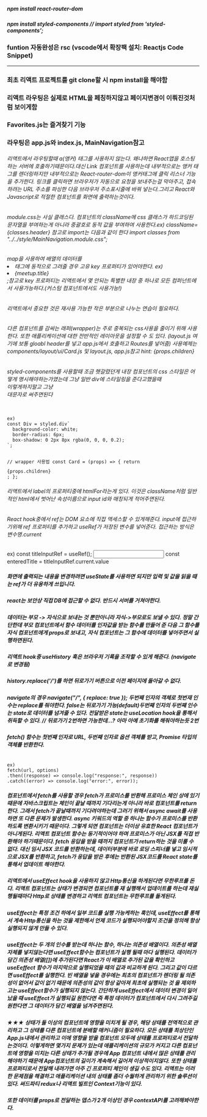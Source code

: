 ##### npm install react-router-dom

##### npm install styled-components // import styled from 'styled-components';

### funtion 자동완성은 rsc (vscode에서 확장팩 설치: Reactjs Code Snippet)

---

### 최초 리액트 프로젝트를 git clone할 시 npm install을 해야함

### 리액트 라우팅은 실제로 HTML을 페칭하지않고 페이지변경이 이뤄진것처럼 보이게함

### Favorites.js는 즐겨찾기 기능

### 라우팅은 app.js와 index.js, MainNavigation참고

###### 리액트에서 라우팅할때 a(앵커) 태그를 사용하지 않는다. 왜냐하면 React앱을 호스팅하는 서버에 호출하기때문이다.대신 Link 컴포넌트를 사용하는데 내부적으로는 앵커 태그를 렌더링하지만 내부적으로는 React-router-dom이 앵커태그에 클릭 리스너 기능을 추가한다. 링크를 클릭하면 브라우저가 자동으로 요청을 보내주는걸 막아주고, 접속하려는 URL 주소를 파싱한 다음 브라우저 주소표시줄에 바꿔 넣는다.그리고 React와 Javascript로 적절한 컴포넌트를 화면에 출력하는것이다.

###### module.css는 사실 클래스다. 컴포넌트의 className에 css 클래스가 하드코딩된 문자열을 부여하는게 아니라 중괄호로 동적 값을 부여하여 사용한다.ex) className={classes.header} 참고로 import는 다음과 같이 한다 import classes from "../../style/MainNavigation.module.css";

###### map을 사용하여 배열의 데이터를 <li> 태그에 동적으로 그려줄 경우 고유 key 프로퍼티가 있어야한다. ex)<li key={meetup.title}>{meetup.title}</li>;참고로 key 프로퍼티는 리액트에서 몇 안되는 특별한 내장 중 하나로 모든 컴퍼넌트에서 사용가능하다.(커스텀 컴포넌트에서도 사용가능!)

###### 리액트에서 중요한 것은 재사용 가능한 작은 부분으로 나누는 연습이 필요하다.

###### 다른 컴포넌트를 감싸는 래퍼(wrapper)는 주로 중복되는 css사용을 줄이기 위해 사용한다. 또한 애플리케이션에 대한 전반적인 레이아웃을 설정할 수 도 있다. (layout.js 여기에 보통 gloabl header를 넣고 app.js에서 호출하고 Routes를 넣어줌) 사용예제는 components/layout/ui/Card.js 및 layout.js, app.js참고 hint: {props.children}

###### styled-components를 사용할때 조금 헷갈렸던게 내장 컴포넌트의 css 스타일은 어떻게 명시해야하는가였는데 그냥 일반 div에 스타일링을 준다고했을때 <div></div>이렇게하지말고 그냥 <Div> 대문자로 써주면된다

<code>
ex)
const Div = styled.div`
  background-color: white;
  border-radius: 6px;
  box-shadow: 0 2px 8px rgba(0, 0, 0, 0.2);
`;

// wrapper 사용법
const Card = (props) => {
return <Div>{props.children}</Div>;
};
</code>

###### 리액트에서 label의 프로퍼티중에 htmlFor라는게 있다. 이것은 className처럼 일반적인 html에서 벗어난 속성이름으로 input id와 매칭되게 적어주면된다.

###### React hook중에서 ref는 DOM 요소에 직접 액세스할 수 있게해준다. input에 접근하기위해 ref 프로퍼티를 추가하고 useRef가 저장된 변수를 넣어준다. 접근하는 방식은 변수명.current

ex)
const titleInputRef = useRef();
<input type="text" required id="title" ref={titleInputRef}/>
const enteredTitle = titleInputRef.current.value

##### 화면에 출력되는 내용을 변경하려면 useState를 사용하면 되지만 입력 및 값을 읽을 때는 ref가 더 유용하게 쓰입니다.

##### react는 보안상 직접 DB에 접근할 수 없다. 반드시 서버를 거쳐야한다.

##### 데이터는 부모 -> 자식으로 보내는 것 뿐만아니라 자식->부모로도 보낼 수 있다. 정말 간단한데 부모 컴포넌트에서 함수 데이터를 인자값을 받는 함수를 만들어 준 다음 그 함수를 자식 컴포넌트에게 props로 보내고, 자식 컴포넌트는 그 함수에 데이터를 넣어주면서 실행하면된다.

##### 리액트 hook중 useHistory 훅은 브라우저 기록을 조작할 수 있게 해준다. (navigate로 변경됨)

##### history.replace('/')를 하면 뒤로가기 버튼으로 이전 페이지에 돌아갈 수 없다.

##### navigate의 경우 navigate("/", { replace: true }); 두번째 인자의 객체로 첫번재 인수는 replace를 줘야한다. false는 뒤로가기 가능(default)두번째 인자의 두번째 인수는 state로 데이터를 넘겨줄 수 있다. 전달받은 state는 useLocation hook을 통해서 취득할 수 있다. // 뒤로가기 2번하면 가능한데...? 아마 아예 초기화를 해줘야하는듯 2번

##### fetch() 함수는 첫번째 인자로 URL, 두번째 인자로 옵션 객체를 받고, Promise 타입의 객체를 반환한다.

<code>
ex)
fetch(url, options)
.then((response) => console.log("response:", response))
.catch((error) => console.log("error:", error));
</code>

##### 컴포넌트에서 fetch를 사용할 경우 fetch가 프로미스를 반환해 프로미스 체인 상에 있기 때문에 자바스크립트는 체인이 끝날 때까지 기다리는게 아니라 바로 컴포넌트를 return한다. 그래서 fetch가 끝날때까지 기다려야하는데 그러기 위해서 async await를 사용하면 또 다른 문제가 발생한다. async 키워드의 역할 중 하나는 함수가 프로미스를 반환하도록 변환시키기 때문이다. 그렇게 되면 컴포넌트는 더이상 유효한 React 컴포넌트가 아니게된다. 리액트 컴포넌트 함수는 동기적이어야 하며 프로미스가 아닌 JSX를 직접 반환해야 하기때문이다. fetch 응답을 받을 때까지 컴포넌트가 return하는 것을 미룰 수 없다. 대신 임시 JSX 코드를 반환하는데, 데이터부분에 바로 로딩 스피너를 넣고 임시적으로 JSX를 반환하고, fetch가 응답을 받은 후에는 반환된 JSX코드를 React state를 통해서 업데이트 해야한다.

##### 리액트에서 useEffect hook을 사용하지 않고 Http통신을 하게된다면 무한루프를 돈다. 리액트 컴포넌트는 상태가 변경되면 컴포넌트를 재 실행해서 업데이트를 하는데 재실행될때마다 Http로 상태를 변경하고 리액트 컴포넌트는 무한루프를 돌게된다.

##### useEffect는 특정 조건 하에서 일부 코드를 실행 가능케하는 훅인데, useEffect를 통해서 계속 Http통신을 하는 것을 제한해서 언제 코드가 실행되어야할지 조건을 정의해 항상 실행되지 않게 만들 수 있다.

##### useEffect는 두 개의 인수를 받는데 하나는 함수, 하나는 의존성 배열이다. 의존성 배열 자체를 넣지않는다면 useEffect함수는 컴포넌트가 실행 될때 마다 실행된다. 데이터가 담긴 의존성 배열([])에 추가된다면 React가 이 배열로 추가된 값을 확인하고 useEeffect 함수가 마지막으로 실행되었을 때의 값과 비교하게 된다. 그리고 값이 다르면 useEffect를 실행한다. 빈 배열을 넣을 경우에는 최초의 컴포넌트가 렌더링 될 의존성이 없어서 값이 없기 때문에 의존성의 값이 항상 같아져 최초에 실행되는 것 을 제외하고는 useEffect함수가 실행되지 않는다. 간단하게 useEffect에서 데이터 변경이 일어났을 때 useEffect가 실행되길 원한다면 즉 특정 데이터가 컴포넌트에서 다시 그려주길 원한다면 그 데이터가 담긴 배열을 넘겨주면된다.

##### ★★★ 상태가 둘 이상의 컴포넌트에 영향을 미치게 될 경우, 해당 상태를 전역적으로 관리하고 그 상태를 다른 컴포넌트에 분배할 매커니즘이 필요하다. 모든 상태를 최상단인 App.js내에서 관리하고 이에 영향을 받을 컴포넌트 모두에 상태를 프로퍼티로서 전달하는것이다. 이렇게하면 몇가지 문제가 있는데 애플리케이션의 규모가 커지고 다른 컴포넌트에 영향을 미치는 다른 상태가 추가될 경우에 App 컴포넌트 내에서 많은 상태를 관리해야하기 때문에 App컴포넌트의 길이가 계속해서 길어져 이상적이지않다. 또한 상태를 프로퍼티로서 전달해 내려가면 아주 긴 프로퍼티 체인이 생길 수도 있다. 리액트는 이러한 문제점을 해결하고 애플리케이션 내의 상태를 좀더 수월하게 관리하기 위한 솔루션이 있다. 써드파티 redux나 리액트 빌트인 Context기능이 있다.

##### 또한 데이터를 props로 전달하는 뎁스가 2개 이상인 경우 contextAPI를 고려해봐야한다.
